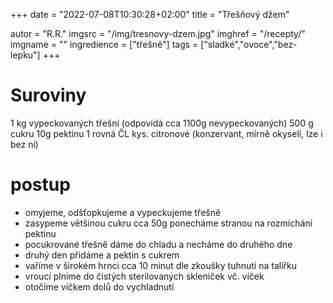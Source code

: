 
+++
date = "2022-07-08T10:30:28+02:00"
title = "Třešňový džem"

autor = "R.R."
imgsrc = "/img/tresnovy-dzem.jpg"
imghref = "/recepty/"
imgname = ""
ingredience = ["třešně"]
tags = ["sladké","ovoce","bez-lepku"]
+++

# Suroviny 
 1 kg vypeckovaných třešní (odpovídá cca 1100g nevypeckovaných)
 500 g cukru
 10g pektinu
 1 rovná ČL kys. citronové (konzervant, mírně okyselí, lze i bez ní)

 # postup
 - omyjeme, odšťopkujeme a vypeckujeme třešně
 - zasypeme většinou cukru cca 50g ponecháme stranou na rozmíchání pektinu
 - pocukrované třešně dáme do chladu a necháme do druhého dne
 - druhý den přidáme a pektin s cukrem
 - vaříme v širokém hrnci cca 10 minut dle zkoušky tuhnutí na talířku
 - vroucí plníme do čistých sterilovaných skleniček vč. víček
 - otočíme víčkem dolů do vychladnutí